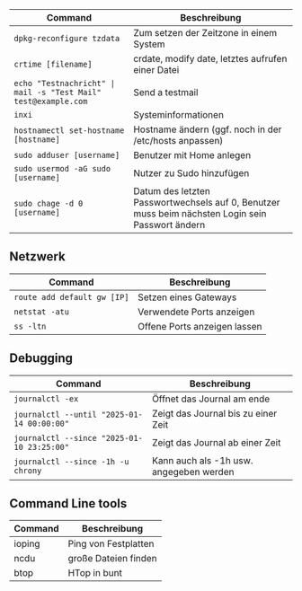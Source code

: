 
| Command                                                        | Beschreibung                                                                                     |
| -------------------------------------------------------------- | ------------------------------------------------------------------------------------------------ |
| `dpkg-reconfigure tzdata`                                      | Zum setzen der Zeitzone in einem System                                                          |
| `crtime [filename]`                                            | crdate, modify date, letztes aufrufen einer Datei                                                |
| `echo "Testnachricht" \| mail -s "Test Mail" test@example.com` | Send a testmail                                                                                  |
| `inxi`                                                         | Systeminformationen                                                                              |
| `hostnamectl set-hostname [hostname]`                          | Hostname ändern (ggf. noch in der /etc/hosts anpassen)                                           |
| `sudo adduser [username]`                                      | Benutzer mit Home anlegen                                                                        |
| `sudo usermod -aG sudo [username]`                             | Nutzer zu Sudo hinzufügen                                                                        |
| `sudo chage -d 0 [username]`                                   | Datum des letzten Passwortwechsels auf 0, Benutzer muss beim nächsten Login sein Passwort ändern |
 
## Netzwerk

| Command                     | Beschreibung                 |
| --------------------------- | ---------------------------- |
| `route add default gw [IP]` | Setzen eines Gateways        |
| `netstat -atu`              | Verwendete Ports anzeigen    |
| `ss -ltn`                   | Offene Ports anzeigen lassen |

## Debugging

| Command                                    | Beschreibung                            |
| ------------------------------------------ | --------------------------------------- |
| `journalctl -ex`                           | Öffnet das Journal am ende              |
| `journalctl --until "2025-01-14 00:00:00"` | Zeigt das Journal bis zu einer Zeit     |
| `journalctl --since "2025-01-10 23:25:00"` | Zeigt das Journal ab einer Zeit         |
| `journalctl --since -1h -u chrony`         | Kann auch als -1h usw. angegeben werden |

## Command Line tools

| Command | Beschreibung         |
| ------- | -------------------- |
| ioping  | Ping von Festplatten |
| ncdu    | große Dateien finden |
| btop    | HTop in bunt         |
